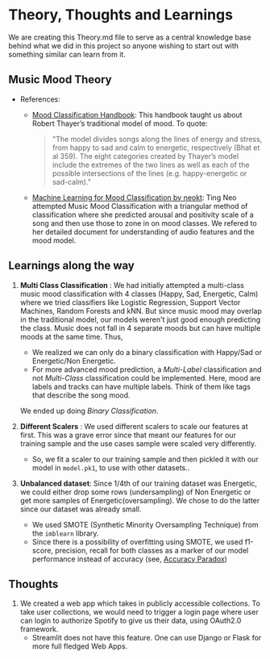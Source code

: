 # Theory, Thoughts and Learnings

We are creating this Theory.md file to serve as a central knowledge base behind what we did in this project so anyone wishing to start out with something similar can learn from it. 

## Music Mood Theory

- References:
    * [Mood Classification Handbook](https://sites.tufts.edu/eeseniordesignhandbook/2015/music-mood-classification/): This handbook taught us about Robert Thayer’s traditional model of mood. To quote:

        > "The model divides songs along the lines of energy and stress, from happy to sad and calm to energetic, respectively (Bhat et al 359). The eight categories created by Thayer’s model include the extremes of the two lines as well as each of the possible intersections of the lines (e.g. happy-energetic or sad-calm)."
        
    * [Machine Learning for Mood Classification by neokt](https://neokt.github.io/projects/audio-music-mood-classification/): Ting Neo attempted Music Mood Classification with a triangular method of classification where she predicted arousal and positivity scale of a song and then use those to zone in on mood classes. We refered to her detailed document for understanding of audio features and the mood model.


## Learnings along the way

1. **Multi Class Classification** : We had initially attempted a multi-class music mood classification with 4 classes (Happy, Sad, Energetic, Calm) where we tried classifiers like Logistic Regression, Support Vector Machines, Random Forests and kNN. But since music mood may overlap in the traditional model, our models weren't just good enough predicting the class. Music does not fall in 4 separate moods but can have multiple moods at the same time. Thus,
    * We realized we can only do a binary classification with Happy/Sad or Energetic/Non Energetic. 
    * For more advanced mood prediction, a *Multi-Label* classification and not *Multi-Class* classification could be implemented. Here, mood are labels and tracks can have multiple labels. Think of them like tags that describe the song mood.

    We ended up doing *Binary Classification*.

2. **Different Scalers** : We used different scalers to scale our features at first. This was a grave error since that meant our features for our training sample and the use cases sample were scaled very differently. 
    * So, we fit a scaler to our training sample and then pickled it with our model in `model.pk1`, to use with other datasets..

3. **Unbalanced dataset**: Since 1/4th of our training dataset was Energetic, we could either drop some rows (undersampling) of Non Energetic or get more samples of Energetic(oversampling). We chose to do the latter since our dataset was already small. 
    * We used SMOTE (Synthetic Minority Oversampling Technique) from the `imblearn` library. 
    * Since there is a possibility of overfitting using SMOTE, we used f1-score, precision, recall for both classes as a marker of our model performance instead of accuracy (see, [Accuracy Paradox](https://en.wikipedia.org/wiki/Accuracy_paradox#:~:text=The%20accuracy%20paradox%20is%20the,too%20crude%20to%20be%20useful.))


## Thoughts
1. We created a web app which takes in publicly accessible collections. To take user collections, we would need to trigger a login page where user can login to authorize Spotify to give us their data, using OAuth2.0 framework. 
    - Streamlit does not have this feature. One can use Django or Flask for more full fledged Web Apps.
    
